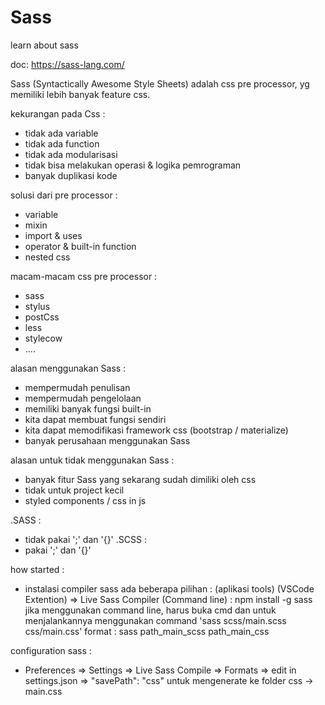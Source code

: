 # Sass
learn about sass

doc: https://sass-lang.com/

Sass (Syntactically Awesome Style Sheets) adalah css pre processor, yg memiliki lebih banyak feature css.

kekurangan pada Css :
- tidak ada variable
- tidak ada function
- tidak ada modularisasi
- tidak bisa melakukan operasi & logika pemrograman
- banyak duplikasi kode

solusi dari pre processor :
- variable
- mixin
- import & uses
- operator & built-in function
- nested css

macam-macam css pre processor : 
- sass
- stylus
- postCss
- less
- stylecow
- ....

alasan menggunakan Sass : 
- mempermudah penulisan
- mempermudah pengelolaan
- memiliki banyak fungsi built-in
- kita dapat membuat fungsi sendiri
- kita dapat memodifikasi framework css (bootstrap / materialize)
- banyak perusahaan menggunakan Sass

alasan untuk tidak menggunakan Sass :
- banyak fitur Sass yang sekarang sudah dimiliki oleh css
- tidak untuk project kecil
- styled components / css in js

.SASS :
- tidak pakai ';' dan '{}'
.SCSS :
- pakai ';' dan '{}'
 
how started :
- instalasi compiler sass ada beberapa pilihan :
  (aplikasi tools)
  (VSCode Extention) => Live Sass Compiler
  (Command line) : npm install -g sass
  jika menggunakan command line, harus buka cmd dan untuk menjalankannya menggunakan command 'sass scss/main.scss css/main.css'
  format : sass path_main_scss path_main_css 

configuration sass :
- Preferences => Settings => Live Sass Compile => Formats => edit in settings.json => "savePath": "css"
  untuk mengenerate ke folder css -> main.css


